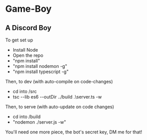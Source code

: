 # Game-Boy
## A Discord Boy

To get set up
* Install Node
* Open the repo
* "npm install"
* "npm install nodemon -g"
* "npm install typescript -g"

Then, to dev (with auto-compile on code-changes)
* cd into /src
* tsc --lib es6 --outDir ../build .\server.ts -w

Then, to serve (with auto-update on code changes)
* cd into /build 
* "nodemon ./server.js -w"

You'll need one more piece, the bot's secret key, DM me for that!

